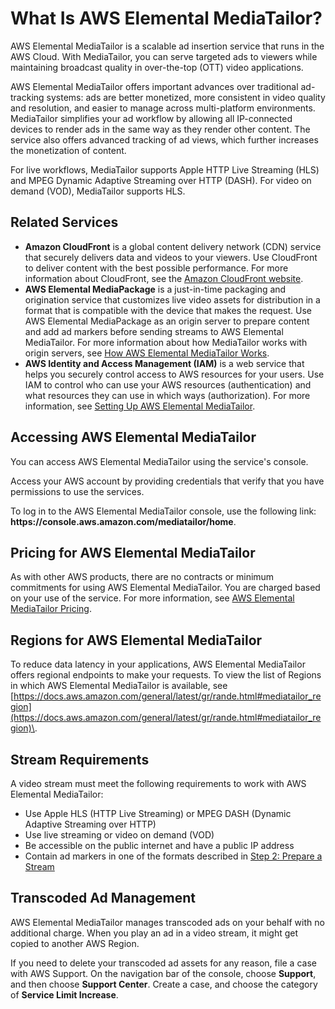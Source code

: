# What Is AWS Elemental MediaTailor?<a name="what-is"></a>

AWS Elemental MediaTailor is a scalable ad insertion service that runs in the AWS Cloud\. With MediaTailor, you can serve targeted ads to viewers while maintaining broadcast quality in over\-the\-top \(OTT\) video applications\.

AWS Elemental MediaTailor offers important advances over traditional ad\-tracking systems: ads are better monetized, more consistent in video quality and resolution, and easier to manage across multi\-platform environments\. MediaTailor simplifies your ad workflow by allowing all IP\-connected devices to render ads in the same way as they render other content\. The service also offers advanced tracking of ad views, which further increases the monetization of content\.

For live workflows, MediaTailor supports Apple HTTP Live Streaming \(HLS\) and MPEG Dynamic Adaptive Streaming over HTTP \(DASH\)\. For video on demand \(VOD\), MediaTailor supports HLS\.

## Related Services<a name="related-services"></a>
+ **Amazon CloudFront** is a global content delivery network \(CDN\) service that securely delivers data and videos to your viewers\. Use CloudFront to deliver content with the best possible performance\. For more information about CloudFront, see the [Amazon CloudFront website](https://aws.amazon.com/cloudfront/)\.
+ **AWS Elemental MediaPackage** is a just\-in\-time packaging and origination service that customizes live video assets for distribution in a format that is compatible with the device that makes the request\. Use AWS Elemental MediaPackage as an origin server to prepare content and add ad markers before sending streams to AWS Elemental MediaTailor\. For more information about how MediaTailor works with origin servers, see [How AWS Elemental MediaTailor Works](what-is-flow.md)\.
+ **AWS Identity and Access Management \(IAM\)** is a web service that helps you securely control access to AWS resources for your users\. Use IAM to control who can use your AWS resources \(authentication\) and what resources they can use in which ways \(authorization\)\. For more information, see [Setting Up AWS Elemental MediaTailor](setting-up.md)\.

## Accessing AWS Elemental MediaTailor<a name="accessing-emt"></a>

You can access AWS Elemental MediaTailor using the service's console\.

Access your AWS account by providing credentials that verify that you have permissions to use the services\. 

To log in to the AWS Elemental MediaTailor console, use the following link: **https://console\.aws\.amazon\.com/mediatailor/home**\.

## Pricing for AWS Elemental MediaTailor<a name="pricing"></a>

As with other AWS products, there are no contracts or minimum commitments for using AWS Elemental MediaTailor\. You are charged based on your use of the service\. For more information, see [AWS Elemental MediaTailor Pricing](https://aws.amazon.com/mediatailor/pricing/)\.

## Regions for AWS Elemental MediaTailor<a name="regions-endpoints"></a>

To reduce data latency in your applications, AWS Elemental MediaTailor offers regional endpoints to make your requests\. To view the list of Regions in which AWS Elemental MediaTailor is available, see [https://docs.aws.amazon.com/general/latest/gr/rande.html#mediatailor_region](https://docs.aws.amazon.com/general/latest/gr/rande.html#mediatailor_region)\.

## Stream Requirements<a name="stream-reqmts"></a>

A video stream must meet the following requirements to work with AWS Elemental MediaTailor:
+ Use Apple HLS \(HTTP Live Streaming\) or MPEG DASH \(Dynamic Adaptive Streaming over HTTP\)
+ Use live streaming or video on demand \(VOD\)
+ Be accessible on the public internet and have a public IP address
+ Contain ad markers in one of the formats described in [Step 2: Prepare a Stream](getting-started.md#getting-started-prep-stream)

## Transcoded Ad Management<a name="transcoded-ad-management"></a>

AWS Elemental MediaTailor manages transcoded ads on your behalf with no additional charge\. When you play an ad in a video stream, it might get copied to another AWS Region\.

If you need to delete your transcoded ad assets for any reason, file a case with AWS Support\. On the navigation bar of the console, choose **Support**, and then choose **Support Center**\. Create a case, and choose the category of **Service Limit Increase**\.